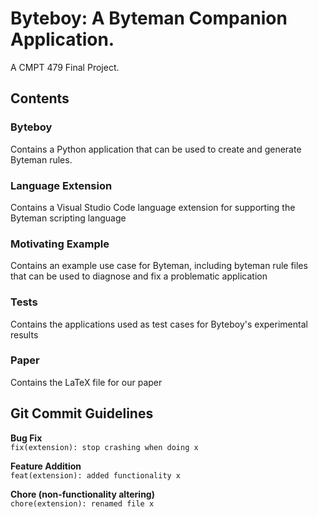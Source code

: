 # Byteboy: A Byteman Companion Application. 
A CMPT 479 Final Project.

## Contents

### Byteboy

Contains a Python application that can be used to create and generate Byteman rules.

### Language Extension

Contains a Visual Studio Code language extension for supporting the Byteman scripting language

### Motivating Example

Contains an example use case for Byteman, including byteman rule files that can be used to diagnose and fix a problematic application 

### Tests

Contains the applications used as test cases for Byteboy's experimental results

### Paper

Contains the LaTeX file for our paper

## Git Commit Guidelines

<b>Bug Fix</b><br>
```fix(extension): stop crashing when doing x```

<b>Feature Addition</b><br>
```feat(extension): added functionality x```

<b>Chore (non-functionality altering)</b><br>
```chore(extension): renamed file x ``` 
